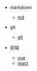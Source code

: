 - markdown
  - [md](markdown/md)
- git
  - [git](git/git)

- 前端
  - [vue](前端/vue)
  - [react](前端/react)